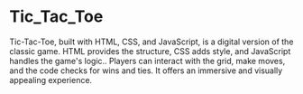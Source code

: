 # Tic_Tac_Toe
Tic-Tac-Toe, built with HTML, CSS, and JavaScript, is a digital version of the classic game. HTML provides the structure, CSS adds style, and JavaScript handles the game's logic.. Players can interact with the grid, make moves, and the code checks for wins and ties.  It offers an immersive and visually appealing experience.
